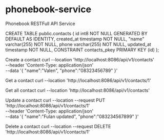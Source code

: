 # phonebook-service
Phonebook RESTFull API Service

CREATE TABLE public.contacts (
id int8 NOT NULL GENERATED BY DEFAULT AS IDENTITY,
created_at timestamp NOT NULL,
"name" varchar(255) NOT NULL,
phone varchar(255) NOT NULL,
updated_at timestamp NOT NULL,
CONSTRAINT contacts_pkey PRIMARY KEY (id)
);

Create a contact
curl --location 'http://localhost:8086/api/v1/contacts' \
--header 'Content-Type: application/json' \
--data '{
"name":"Valen",
"phone":"08323456789"
}'

Get a contact
curl --location 'http://localhost:8086/api/v1/contacts/1'

Get all contact
curl --location 'http://localhost:8086/api/v1/contacts'

Update a contact
curl --location --request PUT 'http://localhost:8086/api/v1/contacts/1' \
--header 'Content-Type: application/json' \
--data '{
"name":"Fulan updated",
"phone":"083234567899"
}'

Delete a contact
curl --location --request DELETE 'http://localhost:8086/api/v1/contacts/1'